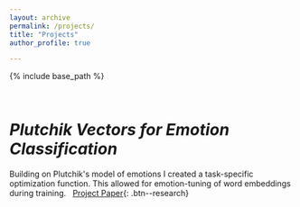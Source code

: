 ```yaml
---
layout: archive
permalink: /projects/ 
title: "Projects"
author_profile: true

---
```


{% include base_path %}

&nbsp;


# *Plutchik Vectors for Emotion Classification*

Building on Plutchik's model of emotions I created a task-specific optimization function. This allowed for emotion-tuning of word embeddings during training.
&nbsp;
[Project Paper](/files/projects/emotion_tuning_word_embeddings_WT.pdf){: .btn--research}

